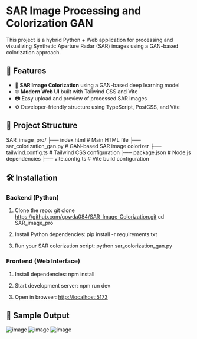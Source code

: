 # SAR Image Processing and Colorization GAN

This project is a hybrid Python + Web application for processing and visualizing Synthetic Aperture Radar (SAR) images using a GAN-based colorization approach.

## 🚀 Features

- 🎨 **SAR Image Colorization** using a GAN-based deep learning model 
- 🌐 **Modern Web UI** built with Tailwind CSS and Vite
- 📷 Easy upload and preview of processed SAR images
- ⚙️ Developer-friendly structure using TypeScript, PostCSS, and Vite

## 📁 Project Structure

SAR_image_pro/
├── index.html # Main HTML file
├── sar_colorization_gan.py # GAN-based SAR image colorizer
├── tailwind.config.ts # Tailwind CSS configuration
├── package.json # Node.js dependencies
├── vite.config.ts # Vite build configuration


## 🛠️ Installation

### Backend (Python)

1. Clone the repo:
    git clone https://github.com/gowda084/SAR_Image_Colorization.git
    cd SAR_image_pro
  
2. Install Python dependencies:
    pip install -r requirements.txt  

3. Run your SAR colorization script:
    python sar_colorization_gan.py

### Frontend (Web Interface)

1. Install dependencies:
    npm install

2. Start development server:
    npm run dev
   
3. Open in browser: [http://localhost:5173](http://localhost:5173)

## 📸 Sample Output

![image](https://github.com/user-attachments/assets/e5bbebe2-b3a3-433a-87d7-7271d05ea0da)
![image](https://github.com/user-attachments/assets/6c230c25-31eb-4bd7-9cc2-aac6581d983a)
![image](https://github.com/user-attachments/assets/ffe30893-256c-4f6e-85cb-4534fbc0952e)





